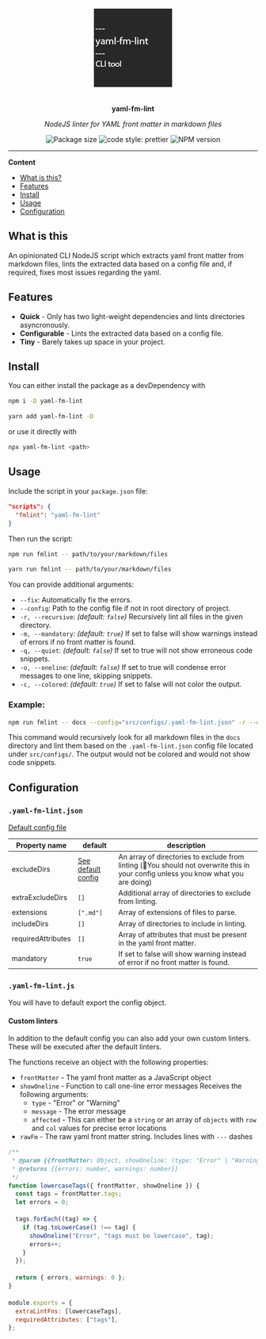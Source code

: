 <div align="center">
  <img src="assets/logo.png" alt="Project logo" height="160" />
  <br>
  <br>
  <p>
    <b>yaml-fm-lint</b>
  </p>
  <p>
     <i>NodeJS linter for YAML front matter in markdown files</i>
  </p>
  <p>

<!-- ![Dependencies](https://img.shields.io/depfu/dependencies/github/leneti/yaml-fm-lint) -->
![Package size](https://img.shields.io/bundlephobia/min/yaml-fm-lint?label=size)
![code style: prettier](https://img.shields.io/badge/code_style-prettier-ff69b4.svg)
![NPM version](https://img.shields.io/npm/v/yaml-fm-lint)

  </p>
</div>

---

**Content**

- [What is this?](#what-is-this)
- [Features](#features)
- [Install](#install)
- [Usage](#usage)
- [Configuration](#configuration)

## What is this

An opinionated CLI NodeJS script which extracts yaml front matter from markdown files, lints the extracted data based on a config file and, if required, fixes most issues regarding the yaml.

## Features

- **Quick** - Only has two light-weight dependencies and lints directories asyncronously.
- **Configurable** - Lints the extracted data based on a config file.
- **Tiny** - Barely takes up space in your project.

## Install

You can either install the package as a devDependency with
```sh
npm i -D yaml-fm-lint
```
```sh
yarn add yaml-fm-lint -D
```
or use it directly with 
```sh
npx yaml-fm-lint <path>
```

## Usage

Include the script in your `package.json` file:

```json
"scripts": {
  "fmlint": "yaml-fm-lint"
}
```

Then run the script:

```sh
npm run fmlint -- path/to/your/markdown/files
```
```sh
yarn run fmlint -- path/to/your/markdown/files
```

You can provide additional arguments:
- `--fix`: Automatically fix the errors.
- `--config`: Path to the config file if not in root directory of project.
- `-r, --recursive`: *(default: `false`)* Recursively lint all files in the given directory.
- `-m, --mandatory`: *(default: `true`)* If set to false will show warnings instead of errors if no front matter is found.
- `-q, --quiet`: *(default: `false`)* If set to true will not show erroneous code snippets.
- `-o, --oneline`: *(default: `false`)* If set to true will condense error messages to one line, skipping snippets.
- `-c, --colored`: *(default: `true`)* If set to false will not color the output.

### Example:
```sh
npm run fmlint -- docs --config="src/configs/.yaml-fm-lint.json" -r --oneline --colored=false
```
This command would recursively look for all markdown files in the `docs` directory and lint them based on the `.yaml-fm-lint.json` config file located under `src/configs/`. The output would not be colored and would not show code snippets.

## Configuration

### `.yaml-fm-lint.json`

[Default config file](https://github.com/leneti/yaml-fm-lint/blob/main/config/default.json)

| Property name      | default | description                                                                                                                       |
|--------------------|---------|-----------------------------------------------------------------------------------------------------------------------------------|
| excludeDirs        | [See default config](https://github.com/leneti/yaml-fm-lint/blob/main/config/default.json)   | An array of directories to exclude from linting (🛑You should not overwrite this in your config unless you know what you are doing) |
| extraExcludeDirs   | `[]`      | Additional array of directories to exclude from linting.                                                                       |
| extensions         | `[".md"]` | Array of extensions of files to parse.                                                                              |
| includeDirs        | `[]`      | Array of directories to include in linting.                                                                                    |
| requiredAttributes | `[]`      | Array of attributes that must be present in the yaml front matter.                                                             |
| mandatory          | `true`    | If set to false will show warning instead of error if no front matter is found.                                                 |

### `.yaml-fm-lint.js`

You will have to default export the config object.

#### Custom linters

In addition to the default config you can also add your own custom linters. These will be executed after the default linters.

The functions receive an object with the following properties:
- `frontMatter` - The yaml front matter as a JavaScript object
- `showOneline` - Function to call one-line error messages Receives the following arguments:
  - `type` - "Error" or "Warning"
  - `message` - The error message
  - `affected` - This can either be a `string` or an array of `objects` with `row` and `col` values for precise error locations
- `rawFm` - The raw yaml front matter string. Includes lines with `---` dashes

```js
/**
 * @param {{frontMatter: Object, showOneline: (type: "Error" | "Warning", message: string, affected: string | {row: number, col: number, snippet?: string}[]) => void, rawFm: string}} param0
 * @returns {{errors: number, warnings: number}}
 */
function lowercaseTags({ frontMatter, showOneline }) {
  const tags = frontMatter.tags;
  let errors = 0;

  tags.forEach((tag) => {
    if (tag.toLowerCase() !== tag) {
      showOneline("Error", "tags must be lowercase", tag);
      errors++;
    }
  });

  return { errors, warnings: 0 };
}

module.exports = {
  extraLintFns: [lowercaseTags],
  requiredAttributes: ["tags"],
};
```